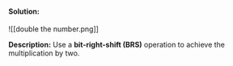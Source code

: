 
#### Solution:
![[double the number.png]]

**Description:**
Use a **bit-right-shift (BRS)** operation to achieve the multiplication by two. 
